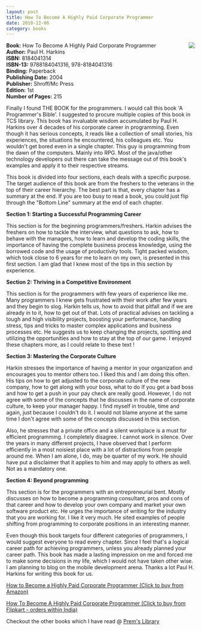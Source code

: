 ```yaml
---
layout: post
title: How To Become A Highly Paid Corporate Programmer
date: 2010-12-06
category: books
---
```


<img style="clear: right; float: right; margin-bottom: 1em; margin-left: 1em;" 
src="{{site.url}}/img/how-to-become-a-highly-paid-programmer-paul-harkins.jpg"/>   

**Book:** How To Become A Highly Paid Corporate Programmer  
**Author:** Paul H. Harkins  
**ISBN:** 8184041314  
**ISBN-13:** 9788184041316, 978-8184041316  
**Binding:** Paperback  
**Publishing Date:** 2004  
**Publisher:** Shroff/Mc Press  
**Edition:** 1st  
**Number of Pages:** 215  
  
Finally I found THE BOOK for the programmers. I would call this book 'A Programmer's Bible'. I suggested to procure multiple copies of this book in TCS library. This book has invaluable wisdom accumulated by Paul H. Harkins over 4 decades of his corporate career in programming. Even though it has serious concepts, it reads like a collection of small stories, his experiences, the situations he encountered, his colleagues etc. You wouldn't get bored even in a single chapter. This guy is programming from the dawn of the computers. Mainly into RPG. Most of the java/other technology developers out there can take the message out of this book's examples and apply it to their respective streams.  
  
This book is divided into four sections, each deals with a specific purpose. The target audience of this book are from the freshers to the veterans in the top of their career hierarchy. The best part is that, every chapter has a summary at the end. If you are too busy to read a book, you could just flip through the "Bottom Line" summary at the end of each chapter.  
  
**Section 1: Starting a Successful Programming Career**  

This section is for the beginning programmers/freshers. Harkin advises the freshers on how to tackle the interview, what questions to ask, how to behave with the managers, how to learn and develop the coding skills, the importance of having the complete business process knowledge, using the borrowed code and the usage of productivity tools. Tight packed wisdom, which took close to 6 years for me to learn on my own, is presented in this first section. I am glad that I knew most of the tips in this section by experience.  
  
**Section 2: Thriving in a Competitive Environment**  

This section is for the programmers with few years of experience like me. Many programmers I knew gets frustrated with their work after few years and they begin to slog. Harkin tells us, how to avoid that pitfall and if we are already in to it, how to get out of that. Lots of practical advises on tackling a tough and high visibility projects, boosting your performance, handling stress, tips and tricks to master complex applications and business processes etc. He suggests us to keep changing the projects, spotting and utilizing the opportunities and how to stay at the top of our game. I enjoyed these chapters more, as I could relate to these text !  
  
**Section 3: Mastering the Corporate Culture**  

Harkin stresses the importance of having a mentor in your organization and encourages you to mentor others too. I liked this and I am doing this often. His tips on how to get adjusted to the corporate culture of the new company, how to get along with your boss, what to do If you get a bad boss and how to get a push in your pay check are really good. However, I do not agree with some of the concepts that he discusses in the name of corporate culture, to keep your manager happy. I find myself in trouble, time and again, just because I couldn't do it. I would not blame anyone at the same time I don't agree with some of the concepts discussed in this section.  

Also, he stresses that a private office and a silent workplace is a must for efficient programming. I completely disagree. I cannot work in silence. Over the years in many different projects, I have observed that I perform efficiently in a most noisiest place with a lot of distractions from people around me. When I am alone, I do, may be quarter of my work. He should have put a disclaimer that it applies to him and may apply to others as well. Not as a mandatory one.  
  
**Section 4: Beyond programming**  

This section is for the programmers with an entrepreneurial bent. Mostly discusses on how to become a programming consultant, pros and cons of that career and how to develop your own company and market your own software product etc. He urges the importance of writing for the industry that you are working for. I like it very much. He sited examples of people shifting from programming to corporate positions in an interesting manner.  
  
Even though this book targets four different categories of programmers, I would suggest everyone to read every chapter. Since I feel that's a logical career path for achieving programmers, unless you already planned your career path. This book has made a lasting impression on me and forced me to make some decisions in my life, which I would not have taken other wise. I am planning to blog on the mobile development arena. Thanks a lot Paul H. Harkins for writing this book for us.  
  
[How to Become a Highly Paid Corporate Programmer (Click to buy from Amazon)](http://www.amazon.com/gp/product/158347045X?ie=UTF8&amp;tag=booiverea-20&amp;linkCode=as2&amp;camp=1789&amp;creative=9325&amp;creativeASIN=158347045X)  
  
[How To Become A Highly Paid Corporate Programmer (Click to buy from Flipkart - orders within India)](http://www.flipkart.com/become-highly-paid-corporate-programmer-book-8184041314?affid=INPremkblo)  

Checkout the other books which I have read @ [Prem's Library]({{site.url}}/books/)  

